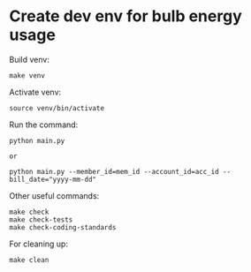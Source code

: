Create dev env for bulb energy usage
====================================

Build venv:

    make venv

Activate venv:

    source venv/bin/activate
    
Run the command:

    python main.py 
    
    or
    
    python main.py --member_id=mem_id --account_id=acc_id --bill_date="yyyy-mm-dd"
    
Other useful commands:
    
    make check
    make check-tests
    make check-coding-standards
    
For cleaning up:
    
    make clean
